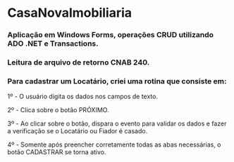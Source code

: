 # CasaNovaImobiliaria

### Aplicação em Windows Forms, operações CRUD utilizando ADO .NET e Transactions.
### Leitura de arquivo de retorno CNAB 240.
### Para cadastrar um Locatário, criei uma rotina que consiste em:
1º - O usuário digita os dados nos campos de texto.

2º - Clica sobre o botão PRÓXIMO.

3º - Ao clicar sobre o botão, dispara o evento para validar os dados e fazer a verificação se o Locatário ou Fiador é casado.

4º - Somente após preencher corretamente todas as abas necessárias, o botão CADASTRAR se torna ativo.
